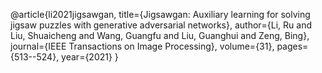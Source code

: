 @article{li2021jigsawgan,
  title={Jigsawgan: Auxiliary learning for solving jigsaw puzzles with generative adversarial networks},
  author={Li, Ru and Liu, Shuaicheng and Wang, Guangfu and Liu, Guanghui and Zeng, Bing},
  journal={IEEE Transactions on Image Processing},
  volume={31},
  pages={513--524},
  year={2021}
}